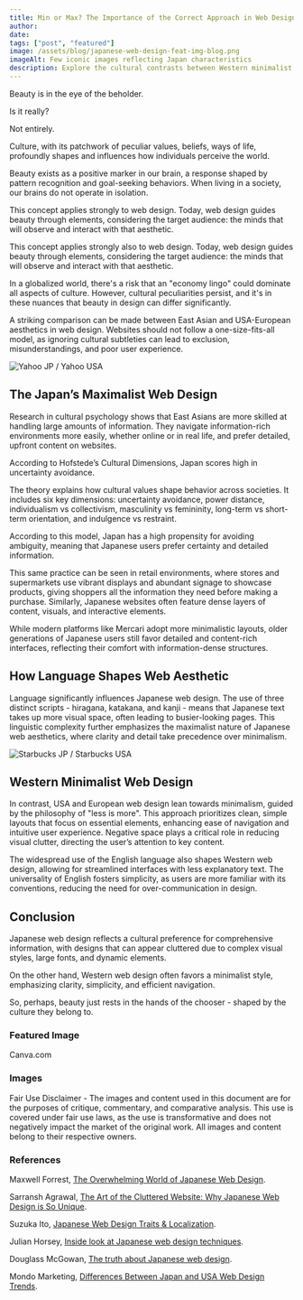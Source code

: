 ```yaml
---
title: Min or Max? The Importance of the Correct Approach in Web Design
author: 
date: 
tags: ["post", "featured"]
image: /assets/blog/japanese-web-design-feat-img-blog.png
imageAlt: Few iconic images reflecting Japan characteristics
description: Explore the cultural contrasts between Western minimalist and Japanese maximalist web design. This article delves into how cultural values, language, and psychology shape user experience, comparing detailed, content-rich designs in Japan with clean, simple layouts in the West.
---
```


Beauty is in the eye of the beholder.

Is it really?

Not entirely.

Culture, with its patchwork of peculiar values, beliefs, ways of life, profoundly shapes and influences how individuals perceive the world.

Beauty exists as a positive marker in our brain, a response shaped by pattern recognition and goal-seeking behaviors. When living in a society, our brains do not operate in isolation.

This concept applies strongly to web design. Today, web design guides beauty through elements, considering the target audience: the minds that will observe and interact with that aesthetic.

This concept applies strongly also to web design. Today, web design guides beauty through elements, considering the target audience: the minds that will observe and interact with that aesthetic.

In a globalized world, there's a risk that an "economy lingo" could dominate all aspects of culture. However, cultural peculiarities persist, and it's in these nuances that beauty in design can differ significantly.

A striking comparison can be made between East Asian and USA-European aesthetics in web design. Websites should not follow a one-size-fits-all model, as ignoring cultural subtleties can lead to exclusion, misunderstandings, and poor user experience.

![Yahoo JP / Yahoo USA](/assets/blog/japanese-web-design_2.png)

## The Japan’s Maximalist Web Design

Research in cultural psychology shows that East Asians are more skilled at handling large amounts of information. They navigate information-rich environments more easily, whether online or in real life, and prefer detailed, upfront content on websites.

According to Hofstede’s Cultural Dimensions, Japan scores high in uncertainty avoidance.

The theory explains how cultural values shape behavior across societies. It includes six key dimensions: uncertainty avoidance, power distance, individualism vs collectivism, masculinity vs femininity, long-term vs short-term orientation, and indulgence vs restraint.

According to this model, Japan has a high propensity for avoiding ambiguity, meaning that Japanese users prefer certainty and detailed information.

This same practice can be seen in retail environments, where stores and supermarkets use vibrant displays and abundant signage to showcase products, giving shoppers all the information they need before making a purchase. Similarly, Japanese websites often feature dense layers of content, visuals, and interactive elements.

While modern platforms like Mercari adopt more minimalistic layouts, older generations of Japanese users still favor detailed and content-rich interfaces, reflecting their comfort with information-dense structures.

## How Language Shapes Web Aesthetic

Language significantly influences Japanese web design. The use of three distinct scripts - hiragana, katakana, and kanji - means that Japanese text takes up more visual space, often leading to busier-looking pages. This linguistic complexity further emphasizes the maximalist nature of Japanese web aesthetics, where clarity and detail take precedence over minimalism.

![Starbucks JP / Starbucks USA](/assets/blog/japanese-web-design_1.png)

## Western Minimalist Web Design

In contrast, USA and European web design lean towards minimalism, guided by the philosophy of "less is more". This approach prioritizes clean, simple layouts that focus on essential elements, enhancing ease of navigation and intuitive user experience. Negative space plays a critical role in reducing visual clutter, directing the user’s attention to key content.

The widespread use of the English language also shapes Western web design, allowing for streamlined interfaces with less explanatory text. The universality of English fosters simplicity, as users are more familiar with its conventions, reducing the need for over-communication in design.

## Conclusion

Japanese web design reflects a cultural preference for comprehensive information, with designs that can appear cluttered due to complex visual styles, large fonts, and dynamic elements.

On the other hand, Western web design often favors a minimalist style, emphasizing clarity, simplicity, and efficient navigation.

So, perhaps, beauty just rests in the hands of the chooser - shaped by the culture they belong to.

### Featured Image

Canva.com

### Images

Fair Use Disclaimer - The images and content used in this document are for the purposes of critique, commentary, and comparative analysis. This use is covered under fair use laws, as the use is transformative and does not negatively impact the market of the original work. All images and content belong to their respective owners.

### References

Maxwell Forrest, [The Overwhelming World of Japanese Web Design](https://www.uxresearch.jp/blog/japanese-web-design).

Sarransh Agrawal, [The Art of the Cluttered Website: Why Japanese Web Design is So Unique](https://www.prodt.co/blogs/the-art-of-the-cluttered-website-why-japanese-web-design-is-so-unique).

Suzuka Ito, [Japanese Web Design Traits & Localization](https://blog.btrax.com/japanese-web-design/).

Julian Horsey, [Inside look at Japanese web design techniques](https://www.geeky-gadgets.com/japanese-web-design/).

Douglass McGowan, [The truth about Japanese web design](https://multilingual.com/issues/aug-sep-2018/the-truth-about-japanese-web-design/).

Mondo Marketing, [Differences Between Japan and USA Web Design Trends](https://mondo.marketing/differences-between-japan-and-usa-web-design-trends/).